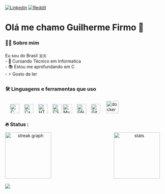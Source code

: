 [![Linkedin](https://img.shields.io/badge/LinkedIn-0077B5?style=for-the-badge&logo=linkedin&logoColor=white)](https://www.linkedin.com/in/guilherme-ferreira-firmo-de-sousa-7717b2248)
[![Reddit](https://img.shields.io/badge/Reddit-FF4500?style=for-the-badge&logo=reddit&logoColor=white)](https://www.reddit.com/user/Guiferreiraneas/)
###


###

<h1 align="left">Olá me chamo Guilherme Firmo 👋</h1>

###

<h3 align="left">👩‍💻  Sobre mim</h3>

###

<p align="left">Eu sou do Brasil 🇧🇷<br>- 🔭 Cursando Técnico em Informatica<br>- 📚 Estou me aprofundando em C<br>- ⚡ Gosto de ler</p>

###

<h3 align="left">🛠 Linguagens e ferramentas que uso</h3>

###

<div align="left">
  <img width="12" />
  <img src="https://img.shields.io/badge/C-00599C?style=for-the-badge&logo=c&logoColor=white" height="30" alt="C language"  /><img width="12" />
  <img src="https://img.shields.io/badge/C%2B%2B-00599C?style=for-the-badge&logo=c%2B%2B&logoColor=white" height="30" alt="C++ language"  /><img width="12" />
  <img src="https://img.shields.io/badge/HTML5-E34F26?style=for-the-badge&logo=html5&logoColor=white" height="30" alt="HTML5 language"/><img width="12" />
  <img src="https://img.shields.io/badge/CSS3-1572B6?style=for-the-badge&logo=css3&logoColor=white" height="30" alt="CSS3 Language"  />
  <img src="https://img.shields.io/badge/MySQL-00000F?style=for-the-badge&logo=mysql&logoColor=white" height="30" alt="MySQL Language"  /><img width="12" />
  <img src="https://img.shields.io/badge/GNU%20Bash-4EAA25?style=for-the-badge&logo=GNU%20Bash&logoColor=white" height="30" alt="GNU Bash"  /><img width="12" />
  <img src="https://img.shields.io/badge/GIT-E44C30?style=for-the-badge&logo=git&logoColor=white" height="30" alt="Git"  />  <img width="12" />
  <img src="https://cdn.jsdelivr.net/gh/devicons/devicon/icons/docker/docker-plain-wordmark.svg" height="40" alt="docker"  />
</div>

###

<h3 align="left">🔥 Status :</h3>

<div align="center" style="display: flex; justify-content: space-between; align-items: center; width: 100%;">
  <img src="https://streak-stats.demolab.com?user=firmodev&locale=en&mode=daily&theme=dark&hide_border=false&border_radius=5&order=3" height="150" alt="streak graph"  />
  <img src="https://github-readme-stats.vercel.app/api?username=firmodev&show_icons=true&theme=dark" height="150" alt="stats" />
</div>

<br>
<div align="Left">
  <img src="https://visitor-badge.laobi.icu/badge?page_id=firmodev.firmodev&"  />
</div>
